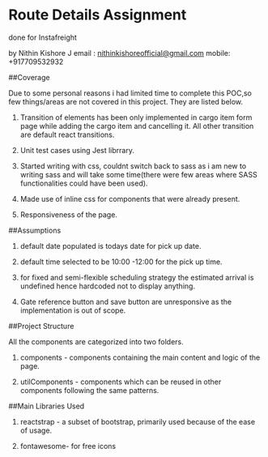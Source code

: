 # Route Details Assignment

done for Instafreight

by Nithin Kishore J
email : nithinkishoreofficial@gmail.com
mobile: +917709532932

##Coverage

Due to some personal reasons i had limited time to complete this POC,so few things/areas are not covered in this project. They are listed below.

1. Transition of elements has been only implemented in cargo item form page while adding the cargo item and cancelling it. All other transition are default react transitions.

2. Unit test cases using Jest librrary.

3. Started writing with css, couldnt switch back to sass as i am new to writing sass and will take some time(there were few areas where SASS functionalities could have been used).

4. Made use of inline css for components that were already present.

5. Responsiveness of the page.

##Assumptions

1. default date populated is todays date for pick up date.

2. default time selected to be 10:00 -12:00 for the pick up time.

3. for fixed and semi-flexible scheduling strategy the estimated arrival is undefined hence hardcoded not to display anything.

4. Gate reference button and save button are unresponsive as the implementation is out of scope.

##Project Structure

All the components are categorized into two folders.

1. components - components containing the main content and logic of the page.

2. utilComponents - components which can be reused in other components following the same patterns.

##Main Libraries Used

1. reactstrap - a subset of bootstrap, primarily used because of the ease of usage.

2. fontawesome- for free icons
